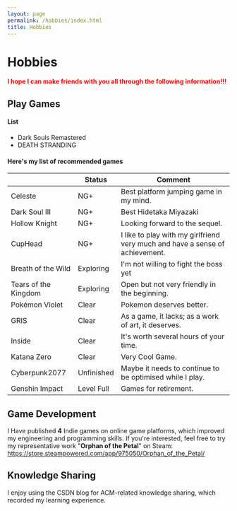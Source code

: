 ```yaml
---
layout: page
permalink: /hobbies/index.html
title: Hobbies
---
```


# Hobbies

**<font color='red'>I hope I can make friends with you all through the following information!!!</font>** 

## Play Games

#### List

- Dark Souls Remastered
- DEATH STRANDING

#### Here's my list of recommended games

|                      | Status     | Comment                                                      |
| -------------------- | ---------- | ------------------------------------------------------------ |
| Celeste              | NG+        | Best platform jumping game in my mind.                       |
| Dark Soul Ⅲ          | NG+        | Best Hidetaka Miyazaki                                       |
| Hollow Knight        | NG+        | Looking forward to the sequel.                               |
| CupHead              | NG+        | I like to play with my girlfriend very much and have a sense of achievement. |
| Breath of the Wild   | Exploring  | I'm not willing to fight the boss yet                        |
| Tears of the Kingdom | Exploring  | Open but not very friendly in the beginning.                 |
| Pokémon Violet       | Clear      | Pokemon deserves better.                                     |
| GRIS                 | Clear      | As a game, it lacks; as a work of art, it deserves.          |
| Inside               | Clear      | It's worth several hours of your time.                       |
| Katana Zero          | Clear      | Very Cool Game.                                              |
| Cyberpunk2077        | Unfinished | Maybe it needs to continue to be optimised while I play.     |
| Genshin Impact       | Level Full | Games for retirement.                                        |



## Game Development

I Have published **4**  Indie games on online game platforms, which improved my engineering and programming skills. If you're interested, feel free to try my representative work "**Orphan of the Petal**" on Steam: https://store.steampowered.com/app/975050/Orphan_of_the_Petal/



## Knowledge Sharing

I enjoy using the CSDN blog for ACM-related knowledge sharing, which recorded my learning experience.

